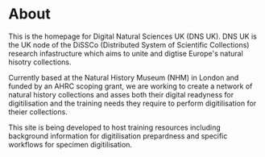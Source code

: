 # About

This is the homepage for Digital Natural Sciences UK (DNS UK). DNS UK is the UK node of the DiSSCo (Distributed System of Scientific Collections) research infastructure which aims to unite and digtise Europe's natural hisotry collections. 

Currently based at the Natural History Museum (NHM) in London and funded by an AHRC scoping grant, we are working to create a network of natural history collections and asses both their digital readyness for digitilisation and the training needs they require to perform digitilisation for theier collections. 

This site is being developed to host training resources including background information for digitilisation prepardness and specific workflows for specimen digitilisation. 
